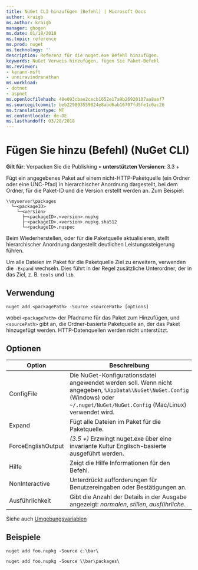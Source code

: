 ```yaml
---
title: NuGet CLI hinzufügen (Befehl) | Microsoft Docs
author: kraigb
ms.author: kraigb
manager: ghogen
ms.date: 01/18/2018
ms.topic: reference
ms.prod: nuget
ms.technology: ''
description: Referenz für die nuget.exe Befehl hinzufügen.
keywords: NuGet Verweis hinzufügen, fügen Sie Paket-Befehl
ms.reviewer:
- karann-msft
- unniravindranathan
ms.workload:
- dotnet
- aspnet
ms.openlocfilehash: 48e093cbae2cecb1652e17a9b26920107aa8aef7
ms.sourcegitcommit: beb229893559824e8abd6ab16707fd5fe1c6ac26
ms.translationtype: MT
ms.contentlocale: de-DE
ms.lasthandoff: 03/28/2018
---
```

# <a name="add-command-nuget-cli"></a>Fügen Sie hinzu (Befehl) (NuGet CLI)

**Gilt für**: Verpacken Sie die Publishing &bullet; **unterstützten Versionen**: 3.3 +

Fügt ein angegebenes Paket auf einem nicht-HTTP-Paketquelle (ein Ordner oder eine UNC-Pfad) in hierarchischer Anordnung dargestellt, bei dem Ordner, für die Paket-ID und die Version erstellt werden an. Zum Beispiel:

    \\myserver\packages
      └─<packageID>
        └─<version>
          ├─<packageID>.<version>.nupkg
          ├─<packageID>.<version>.nupkg.sha512
          └─<packageID>.nuspec

Beim Wiederherstellen, oder für die Paketquelle aktualisieren, stellt hierarchischer Anordnung dargestellt deutlichen Leistungssteigerung führen.

Um alle Dateien im Paket für die Paketquelle Ziel zu erweitern, verwenden die `-Expand` wechseln. Dies führt in der Regel zusätzliche Unterordner, der in das Ziel, z. B. `tools` und `lib`.

## <a name="usage"></a>Verwendung

```cli
nuget add <packagePath> -Source <sourcePath> [options]
```

wobei `<packagePath>` der Pfadname für das Paket zum Hinzufügen, und `<sourcePath>` gibt an, die Ordner-basierte Paketquelle an, der das Paket hinzugefügt werden. HTTP-Datenquellen werden nicht unterstützt.

## <a name="options"></a>Optionen

| Option | Beschreibung |
| --- | --- |
| ConfigFile | Die NuGet-Konfigurationsdatei angewendet werden soll. Wenn nicht angegeben, `%AppData%\NuGet\NuGet.Config` (Windows) oder `~/.nuget/NuGet/NuGet.Config` (Mac/Linux) verwendet wird.|
| Expand | Fügt alle Dateien im Paket für die Paketquelle. |
| ForceEnglishOutput | *(3.5 +)*  Erzwingt nuget.exe über eine invariante Kultur Englisch-basierte ausgeführt werden. |
| Hilfe | Zeigt die Hilfe Informationen für den Befehl. |
| NonInteractive | Unterdrückt aufforderungen für Benutzereingaben oder Bestätigungen an. |
| Ausführlichkeit | Gibt die Anzahl der Details in der Ausgabe angezeigt: *normalen*, *stillen*, *ausführliche*. |

Siehe auch [Umgebungsvariablen](cli-ref-environment-variables.md)

## <a name="examples"></a>Beispiele

```cli
nuget add foo.nupkg -Source c:\bar\

nuget add foo.nupkg -Source \\bar\packages\
```
